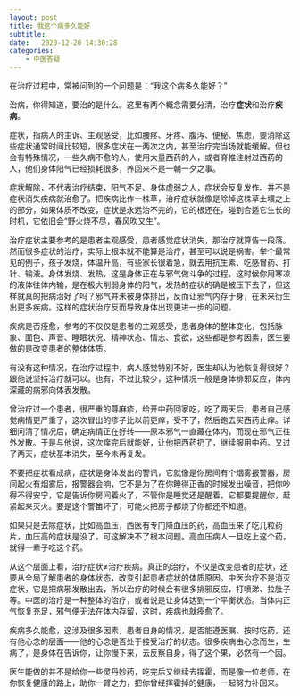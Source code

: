 ```yaml
---
layout: post
title: 我这个病多久能好
subtitle: 
date:   2020-12-20 14:30:28
categories: 
    - 中医答疑
---
```


在治疗过程中，常被问到的一个问题是：“我这个病多久能好？”

治病，你得知道，要治的是什么。这里有两个概念需要分清，治疗**症状**和治疗**疾病**。

症状，指病人的主诉、主观感受，比如腰疼、牙疼、腹泻、便秘、焦虑，要消除这些症状通常时间比较短，很多症状在一两次之内，甚至治疗完当场就能缓解。但也会有特殊情况，一些久病不愈的人，使用大量西药的人，或者脊椎注射过西药的人，他们身体阳气已经损耗很多，养回来不是一朝一夕之事。

症状解除，不代表治疗结束，阳气不足、身体虚弱之人，症状会反复发作。并不是症状消失疾病就治愈了。把疾病比作一株草，治疗症状就像是除掉这株草土壤之上的部分，如果体质不改变，症状是永远治不完的，它的根还在，碰到合适它生长的时机，它依旧会“野火烧不尽，春风吹又生”。

治疗症状主要参考的是患者主观感受，患者感觉症状消失，那治疗就算告一段落。然而很多症状的治疗，实际上根本就不能算是治疗，甚至可以说是祸害。举个最常见的例子，孩子发烧，体温升高，有些家长很着急，就去用抗生素、吃感冒药、打针、输液。身体发烧、发热，这是身体正在与邪气做斗争的过程，这时候你用寒凉的液体往体内输，是在极大削弱身体的阳气，发热的症状的确是被压下去了，但这样就真的把病治好了吗？邪气并未被身体排出，反而让邪气内存于身，在未来衍生出更多疾病。这样的症状治疗反而导致身体出现更进一步的问题。

疾病是否痊愈，参考的不仅仅是患者的主观感受，患者身体的整体变化，包括脉象、面色、声音、睡眠状况、精神状态、情志、食欲，这些都是参考因素，医生要做的是改变患者的整体体质。

有没有这种情况，在治疗过程中，病人感觉特别不好，医生却认为他恢复得很好？跟他说坚持治疗就可以。也有，不过比较少，这种情况一般是身体排邪反应，体内深藏的病邪向体表发散。

曾治疗过一个患者，很严重的荨麻疹，给开中药回家吃，吃了两天后，患者自己感觉病情更严重了，这次冒出的疹子比以前更痒，受不了，然后跑去买西药止痒。详细问清了情况后，确定病情正在好转——原本邪气一直藏在体内，而现在邪气正往外发散。于是与他说，这次痒完后就能好，让他把西药扔了，继续服用中药。又过了两天，症状基本消失，至今未再复发。

不要把症状看成病，症状是身体发出的警讯，它就像是你房间有个烟雾报警器，房间起火有烟雾后，报警器会响，它不是为了在你睡得正香的时候发出噪音，把你吵得不得安宁，它是告诉你房间着火了，不管你是睡觉还是醒着，它都要提醒你，赶紧起来灭火。要是这个警笛坏了，可能火把房子都烧了你都还不知道。

如果只是去除症状，比如高血压，西医有专门降血压的药，高血压来了吃几粒药片，血压高的症状是没了，可这解决不了根本问题。高血压病人一旦吃上这个药，就得一辈子吃这个药。

从这个层面上看，治疗症状≠治疗疾病。真正的治疗，不仅是改变患者的症状，还要从全局了解患者的身体状态，改变引起患者症状的体质原因。中医治疗不是消灭症状，它是把病邪发散出去，所以治疗的时候会有很多排邪反应，打喷涕、拉肚子等。中医的治疗是一种整体的治疗，或者说是让身体达到一个平衡状态。当体内正气恢复充足，邪气便无法在体内存留，这时，疾病也就痊愈了。

疾病多久能愈，这涉及很多因素，患者自身的情况，是否能遵医嘱、按时吃药，还有他心念的层面——他的心念是否处于接受治疗的状态。很多疾病由心念而生，生病了，是身体在告诉你，让你慢下来，去反察自身，得了这个果，必然有一个因。

医生能做的并不是给你一些灵丹妙药，吃完后又继续去挥霍，而是像一位老师，在你恢复健康的路上，助你一臂之力，把你曾经挥霍掉的健康，一起努力补回来。